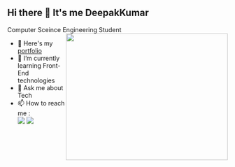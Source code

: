 ## Hi there 👋 It's me DeepakKumar

Computer Sceince Engineering Student
<img align="right" width="370" height="290" src="https://img.freepik.com/free-vector/postponed-concept_23-2148489218.jpg?t=st=1737641642~exp=1737645242~hmac=a99e1f179cdef9976b0c97d23ce0cb15ae9a13d2e1c520ce153f4cab182b4e56&w=740">
- 🔭 Here's my [portfolio](https://deepakkumar0622.github.io/portfolio-v1/)                                                 
- 🌱 I’m currently learning Front-End technologies
- 💬 Ask me about Tech
- 📫 How to reach me : 
<br /> [<img src="https://img.shields.io/badge/Twitter-1DA1F2?style=for-the-badge&logo=twitter&logoColor=white" />](https://twitter.com/hareesh_dev) [<img src="https://img.shields.io/badge/LinkedIn-0077B5?style=for-the-badge&logo=linkedin&logoColor=white" />](https://www.linkedin.com/in/hareesh-r/)
